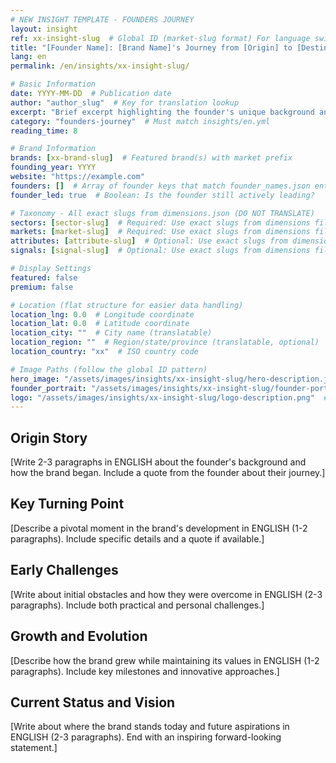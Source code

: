 ```yaml
---
# NEW INSIGHT TEMPLATE - FOUNDERS JOURNEY
layout: insight
ref: xx-insight-slug  # Global ID (market-slug format) For language switcher
title: "[Founder Name]: [Brand Name]'s Journey from [Origin] to [Destination]"
lang: en
permalink: /en/insights/xx-insight-slug/

# Basic Information
date: YYYY-MM-DD  # Publication date
author: "author_slug"  # Key for translation lookup
excerpt: "Brief excerpt highlighting the founder's unique background and journey (1-2 sentences)"
category: "founders-journey"  # Must match insights/en.yml
reading_time: 8

# Brand Information
brands: [xx-brand-slug]  # Featured brand(s) with market prefix
founding_year: YYYY
website: "https://example.com"
founders: []  # Array of founder keys that match founder_names.json entries
founder_led: true  # Boolean: Is the founder still actively leading?

# Taxonomy - All exact slugs from dimensions.json (DO NOT TRANSLATE)
sectors: [sector-slug]  # Required: Use exact slugs from dimensions file
markets: [market-slug]  # Required: Use exact slugs from dimensions file
attributes: [attribute-slug]  # Optional: Use exact slugs from dimensions file
signals: [signal-slug]  # Optional: Use exact slugs from dimensions file

# Display Settings
featured: false
premium: false

# Location (flat structure for easier data handling)
location_lng: 0.0  # Longitude coordinate
location_lat: 0.0  # Latitude coordinate
location_city: ""  # City name (translatable)
location_region: ""  # Region/state/province (translatable, optional)
location_country: "xx"  # ISO country code

# Image Paths (follow the global ID pattern)
hero_image: "/assets/images/insights/xx-insight-slug/hero-description.jpg"
founder_portrait: "/assets/images/insights/xx-insight-slug/founder-portrait.jpg"  # Optional
logo: "/assets/images/insights/xx-insight-slug/logo-description.png"  # Optional
---
```


## Origin Story

[Write 2-3 paragraphs in ENGLISH about the founder's background and how the brand began. Include a quote from the founder about their journey.]

## Key Turning Point

[Describe a pivotal moment in the brand's development in ENGLISH (1-2 paragraphs). Include specific details and a quote if available.]

## Early Challenges

[Write about initial obstacles and how they were overcome in ENGLISH (2-3 paragraphs). Include both practical and personal challenges.]

## Growth and Evolution

[Describe how the brand grew while maintaining its values in ENGLISH (1-2 paragraphs). Include key milestones and innovative approaches.]

## Current Status and Vision

[Write about where the brand stands today and future aspirations in ENGLISH (2-3 paragraphs). End with an inspiring forward-looking statement.]
